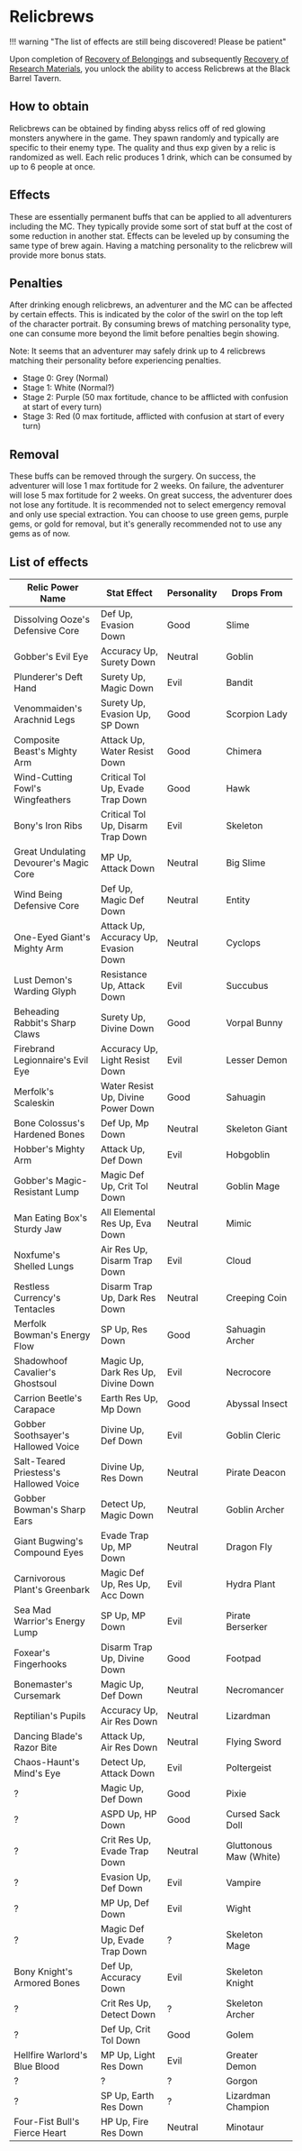 # Relicbrews

!!! warning "The list of effects are still being discovered! Please be patient"

Upon completion of [Recovery of Belongings](../abyss-guides/2-port-town-grand-legion/requests.md#recovery-of-belongings) and subsequently [Recovery of Research Materials](../abyss-guides/2-port-town-grand-legion/requests.md#recovery-of-belongings), you unlock the ability to access Relicbrews at the Black Barrel Tavern.

## How to obtain

Relicbrews can be obtained by finding abyss relics off of red glowing monsters anywhere in the game. They spawn randomly and typically are specific to their enemy type. The quality and thus exp given by a relic is randomized as well. Each relic produces 1 drink, which can be consumed by up to 6 people at once.

## Effects

These are essentially permanent buffs that can be applied to all adventurers including the MC. They typically provide some sort of stat buff at the cost of some reduction in another stat. Effects can be leveled up by consuming the same type of brew again. Having a matching personality to the relicbrew will provide more bonus stats.

## Penalties

After drinking enough relicbrews, an adventurer and the MC can be affected by certain effects. This is indicated by the color of the swirl on the top left of the character portrait. By consuming brews of matching personality type, one can consume more beyond the limit before penalties begin showing.

Note: It seems that an adventurer may safely drink up to 4 relicbrews matching their personality before experiencing penalties.

- Stage 0: Grey (Normal)
- Stage 1: White (Normal?)
- Stage 2: Purple (50 max fortitude, chance to be afflicted with confusion at start of every turn)
- Stage 3: Red (0 max fortitude, afflicted with confusion at start of every turn)

## Removal

These buffs can be removed through the surgery. On success, the adventurer will lose 1 max fortitude for 2 weeks. On failure, the adventurer will lose 5 max fortitude for 2 weeks. On great success, the adventurer does not lose any fortitude. It is recommended not to select emergency removal and only use special extraction. You can choose to use green gems, purple gems, or gold for removal, but it's generally recommended not to use any gems as of now.

## List of effects

| Relic Power Name                           | Stat Effect                          | Personality | Drops From             |
| ------------------------------------------ | ------------------------------------ | ----------- | ---------------------- |
| Dissolving Ooze's Defensive Core           | Def Up, Evasion Down                 | Good        | Slime                  |
| Gobber's Evil Eye                          | Accuracy Up, Surety Down             | Neutral     | Goblin                 |
| Plunderer's Deft Hand                      | Surety Up, Magic Down                | Evil        | Bandit                 |
| Venommaiden's Arachnid Legs                | Surety Up, Evasion Up, SP Down       | Good        | Scorpion Lady          |
| Composite Beast's Mighty Arm               | Attack Up, Water Resist Down         | Good        | Chimera                |
| Wind-Cutting Fowl's Wingfeathers           | Critical Tol Up, Evade Trap Down     | Good        | Hawk                   |
| Bony's Iron Ribs                           | Critical Tol Up, Disarm Trap Down    | Evil        | Skeleton               |
| Great Undulating Devourer's Magic Core     | MP Up, Attack Down                   | Neutral     | Big Slime              |
| Wind Being Defensive Core                  | Def Up, Magic Def Down               | Neutral     | Entity                 |
| One-Eyed Giant's Mighty Arm                | Attack Up, Accuracy Up, Evasion Down | Neutral     | Cyclops                |
| Lust Demon's Warding Glyph                 | Resistance Up, Attack Down           | Evil        | Succubus               |
| Beheading Rabbit's Sharp Claws             | Surety Up, Divine Down               | Good        | Vorpal Bunny           |
| Firebrand Legionnaire's Evil Eye           | Accuracy Up, Light Resist Down       | Evil        | Lesser Demon           |
| Merfolk's Scaleskin                        | Water Resist Up, Divine Power Down   | Good        | Sahuagin               |
| Bone Colossus's Hardened Bones             | Def Up, Mp Down                      | Neutral     | Skeleton Giant         |
| Hobber's Mighty Arm                        | Attack Up, Def Down                  | Evil        | Hobgoblin              |
| Gobber's Magic-Resistant Lump              | Magic Def Up, Crit Tol Down          | Neutral     | Goblin Mage            |
| Man Eating Box's Sturdy Jaw                | All Elemental Res Up, Eva Down       | Neutral     | Mimic                  |
| Noxfume's Shelled Lungs                    | Air Res Up, Disarm Trap Down         | Evil        | Cloud                  |
| Restless Currency's Tentacles              | Disarm Trap Up, Dark Res Down        | Neutral     | Creeping Coin          |
| Merfolk Bowman's Energy Flow               | SP Up, Res Down                      | Good        | Sahuagin Archer        |
| Shadowhoof Cavalier's Ghostsoul            | Magic Up, Dark Res Up, Divine Down   | Evil        | Necrocore              |
| Carrion Beetle's Carapace                  | Earth Res Up, Mp Down                | Good        | Abyssal Insect         |
| Gobber Soothsayer's Hallowed Voice         | Divine Up, Def Down                  | Evil        | Goblin Cleric          |
| Salt-Teared Priestess's Hallowed Voice     | Divine Up, Res Down                  | Neutral     | Pirate Deacon          |
| Gobber Bowman's Sharp Ears                 | Detect Up, Magic Down                | Neutral     | Goblin Archer          |
| Giant Bugwing's Compound Eyes              | Evade Trap Up, MP Down               | Neutral     | Dragon Fly             |
| Carnivorous Plant's Greenbark              | Magic Def Up, Res Up, Acc Down       | Evil        | Hydra Plant            |
| Sea Mad Warrior's Energy Lump              | SP Up, MP Down                       | Evil        | Pirate Berserker       |
| Foxear's Fingerhooks                       | Disarm Trap Up, Divine Down          | Good        | Footpad                |
| Bonemaster's Cursemark                     | Magic Up, Def Down                   | Neutral     | Necromancer            |
| Reptilian's Pupils                         | Accuracy Up, Air Res Down            | Neutral     | Lizardman              |
| Dancing Blade's Razor Bite                 | Attack Up, Air Res Down              | Neutral     | Flying Sword           |
| Chaos-Haunt's Mind's Eye                   | Detect Up, Attack Down               | Evil        | Poltergeist            |
| ?                                          | Magic Up, Def Down                   | Good        | Pixie                  |
| ?                                          | ASPD Up, HP Down                     | Good        | Cursed Sack Doll       |
| ?                                          | Crit Res Up, Evade Trap Down         | Neutral     | Gluttonous Maw (White) |
| ?                                          | Evasion Up, Def Down                 | Evil        | Vampire                |
| ?                                          | MP Up, Def Down                      | Evil        | Wight                  |
| ?                                          | Magic Def Up, Evade Trap Down        | ?           | Skeleton Mage          |
| Bony Knight's Armored Bones                | Def Up, Accuracy Down                | Evil        | Skeleton Knight        |
| ?                                          | Crit Res Up, Detect Down             | ?           | Skeleton Archer        |
| ?                                          | Def Up, Crit Tol Down                | Good        | Golem                  |
| Hellfire Warlord's Blue Blood              | MP Up, Light Res Down                | Evil        | Greater Demon          |
| ?                                          | ?                                    | ?           | Gorgon                 |
| ?                                          | SP Up, Earth Res Down                | ?           | Lizardman Champion     |
| Four-Fist Bull's Fierce Heart              | HP Up, Fire Res Down                 | Neutral     | Minotaur               |
